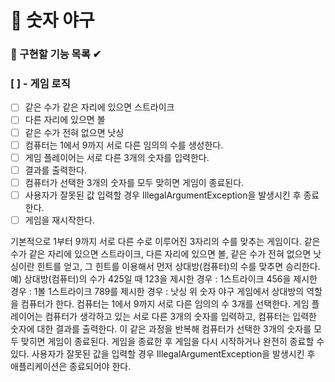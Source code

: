 # 🎰 숫자 야구

### 🎯 구현할 기능 목록 ✔

### [  ] - 게임 로직

- [  ] 같은 수가 같은 자리에 있으면 스트라이크
- [  ] 다른 자리에 있으면 볼
- [  ] 같은 수가 전혀 없으면 낫싱
- [  ] 컴퓨터는 1에서 9까지 서로 다른 임의의 수를 생성한다.
- [  ] 게임 플레이어는 서로 다른 3개의 숫자를 입력한다.
- [  ] 결과를 출력한다.
- [  ] 컴퓨터가 선택한 3개의 숫자를 모두 맞히면 게임이 종료된다.
- [  ] 사용자가 잘못된 값 입력할 경우 IllegalArgumentException을 발생시킨 후 종료한다.
- [  ] 게임을 재시작한다.

기본적으로 1부터 9까지 서로 다른 수로 이루어진 3자리의 수를 맞추는 게임이다.
같은 수가 같은 자리에 있으면 스트라이크, 다른 자리에 있으면 볼, 같은 수가 전혀 없으면 낫싱이란 힌트를 얻고, 그 힌트를 이용해서 먼저 상대방(컴퓨터)의 수를 맞추면 승리한다.
예) 상대방(컴퓨터)의 수가 425일 때
123을 제시한 경우 : 1스트라이크
456을 제시한 경우 : 1볼 1스트라이크
789를 제시한 경우 : 낫싱
위 숫자 야구 게임에서 상대방의 역할을 컴퓨터가 한다. 컴퓨터는 1에서 9까지 서로 다른 임의의 수 3개를 선택한다. 게임 플레이어는 컴퓨터가 생각하고 있는 서로 다른 3개의 숫자를 입력하고, 컴퓨터는 입력한 숫자에
대한 결과를 출력한다.
이 같은 과정을 반복해 컴퓨터가 선택한 3개의 숫자를 모두 맞히면 게임이 종료된다.
게임을 종료한 후 게임을 다시 시작하거나 완전히 종료할 수 있다.
사용자가 잘못된 값을 입력할 경우 IllegalArgumentException을 발생시킨 후 애플리케이션은 종료되어야 한다.
